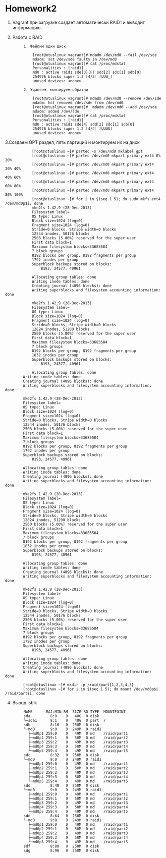 # Homework2
1. Vagrant при загрузке создает автоматически RAID1 и выводит информацию.

2. Работа с RAID
  			
			1. Фейлим один диск 
			
				[root@otuslinux vagrant]# mdadm /dev/md0 --fail /dev/sde
				mdadm: set /dev/sde faulty in /dev/md0
				[root@otuslinux vagrant]# cat /proc/mdstat
				Personalities : [raid1] 
				md0 : active raid1 sde[3](F) sdd[2] sdc[1] sdb[0]
    			254976 blocks super 1.2 [4/3] [UUU_]
     			unused devices: <none>

    		2. Удаляем, монтируем обратно
			
				[root@otuslinux vagrant]# mdadm /dev/md0 --remove /dev/sde
				mdadm: hot removed /dev/sde from /dev/md0
				[root@otuslinux vagrant]#  mdadm /dev/md0 --add /dev/sde
				mdadm: added /dev/sde
				[root@otuslinux vagrant]# cat /proc/mdstat
				Personalities : [raid1] 
				md0 : active raid1 sde[4] sdd[2] sdc[1] sdb[0]
				254976 blocks super 1.2 [4/4] [UUUU]
     			unused devices: <none>
				
3.Создаем GPT раздел, пять партиций и монтируем их на диск
				
				
				[root@otuslinux ~]# parted -s /dev/md0 mklabel gpt
				[root@otuslinux ~]# parted /dev/md0 mkpart primary ext4 0% 20%
				[root@otuslinux ~]# parted /dev/md0 mkpart primary ext4 20% 40% 
				[root@otuslinux ~]# parted /dev/md0 mkpart primary ext4 40% 60%    
				[root@otuslinux ~]# parted /dev/md0 mkpart primary ext4 60% 80%   
				[root@otuslinux ~]# parted /dev/md0 mkpart primary ext4 80% 100% 
				[root@otuslinux ~]# for i in $(seq 1 5); do sudo mkfs.ext4 /dev/md0p$i; done
				mke2fs 1.42.9 (28-Dec-2013)
				Filesystem label=
				OS type: Linux
				Block size=1024 (log=0)
				Fragment size=1024 (log=0)
				Stride=0 blocks, Stripe width=0 blocks
				12544 inodes, 50176 blocks
				2508 blocks (5.00%) reserved for the super user
				First data block=1
				Maximum filesystem blocks=33685504
				7 block groups
				8192 blocks per group, 8192 fragments per group
				1792 inodes per group
				Superblock backups stored on blocks: 
					8193, 24577, 40961

				Allocating group tables: done                            
				Writing inode tables: done                            
				Creating journal (4096 blocks): done
				Writing superblocks and filesystem accounting information: done

				mke2fs 1.42.9 (28-Dec-2013)
				Filesystem label=
				OS type: Linux
				Block size=1024 (log=0)
				Fragment size=1024 (log=0)
				Stride=0 blocks, Stripe width=0 blocks
				12824 inodes, 51200 blocks
				2560 blocks (5.00%) reserved for the super user
				First data block=1
				Maximum filesystem blocks=33685504
				7 block groups
				8192 blocks per group, 8192 fragments per group
				1832 inodes per group
				Superblock backups stored on blocks: 
					8193, 24577, 40961

				Allocating group tables: done                            
			Writing inode tables: done                            
			Creating journal (4096 blocks): done
			Writing superblocks and filesystem accounting information: done

			mke2fs 1.42.9 (28-Dec-2013)
			Filesystem label=
			OS type: Linux
			Block size=1024 (log=0)
			Fragment size=1024 (log=0)
			Stride=0 blocks, Stripe width=0 blocks
			12544 inodes, 50176 blocks
			2508 blocks (5.00%) reserved for the super user
			First data block=1
			Maximum filesystem blocks=33685504
			7 block groups
			8192 blocks per group, 8192 fragments per group
			1792 inodes per group
			Superblock backups stored on blocks: 
				8193, 24577, 40961

			Allocating group tables: done                            
			Writing inode tables: done                            
			Creating journal (4096 blocks): done
			Writing superblocks and filesystem accounting information: done

			mke2fs 1.42.9 (28-Dec-2013)
			Filesystem label=
			OS type: Linux
			Block size=1024 (log=0)
			Fragment size=1024 (log=0)
			Stride=0 blocks, Stripe width=0 blocks
			12824 inodes, 51200 blocks
			2560 blocks (5.00%) reserved for the super user
			First data block=1
			Maximum filesystem blocks=33685504
			7 block groups
			8192 blocks per group, 8192 fragments per group
			1832 inodes per group
			Superblock backups stored on blocks: 
				8193, 24577, 40961

			Allocating group tables: done                            
			Writing inode tables: done                            
			Creating journal (4096 blocks): done
			Writing superblocks and filesystem accounting information: done

			mke2fs 1.42.9 (28-Dec-2013)
			Filesystem label=
			OS type: Linux
			Block size=1024 (log=0)
			Fragment size=1024 (log=0)
			Stride=0 blocks, Stripe width=0 blocks
			12544 inodes, 50176 blocks
			2508 blocks (5.00%) reserved for the super user
			First data block=1
			Maximum filesystem blocks=33685504
			7 block groups
			8192 blocks per group, 8192 fragments per group
			1792 inodes per group
			Superblock backups stored on blocks: 
				8193, 24577, 40961

			Allocating group tables: done                            
			Writing inode tables: done                            
			Creating journal (4096 blocks): done
			Writing superblocks and filesystem accounting information: done

			[root@otuslinux ~]# mkdir -p /raid/part{1,2,3,4,5}
			[root@otuslinux ~]# for i in $(seq 1 5); do mount /dev/md0p$i /raid/part$i; done
			
			
4. Вывод lsblk


			NAME      MAJ:MIN RM  SIZE RO TYPE  MOUNTPOINT
			sda         8:0    0   40G  0 disk  
			└─sda1      8:1    0   40G  0 part  /
			sdb         8:16   0  250M  0 disk  
			└─md0       9:0    0  249M  0 raid1 
			  ├─md0p1 259:0    0   49M  0 md    /raid/part1
			  ├─md0p2 259:1    0   50M  0 md    /raid/part2
			  ├─md0p3 259:2    0   49M  0 md    /raid/part3
			  ├─md0p4 259:3    0   50M  0 md    /raid/part4
			  └─md0p5 259:4    0   49M  0 md    /raid/part5
			sdc         8:32   0  250M  0 disk  
			└─md0       9:0    0  249M  0 raid1 
			  ├─md0p1 259:0    0   49M  0 md    /raid/part1
			  ├─md0p2 259:1    0   50M  0 md    /raid/part2
			  ├─md0p3 259:2    0   49M  0 md    /raid/part3
			  ├─md0p4 259:3    0   50M  0 md    /raid/part4
			  └─md0p5 259:4    0   49M  0 md    /raid/part5
			sdd         8:48   0  250M  0 disk  
			└─md0       9:0    0  249M  0 raid1 
			  ├─md0p1 259:0    0   49M  0 md    /raid/part1
			  ├─md0p2 259:1    0   50M  0 md    /raid/part2
			  ├─md0p3 259:2    0   49M  0 md    /raid/part3
			  ├─md0p4 259:3    0   50M  0 md    /raid/part4
			  └─md0p5 259:4    0   49M  0 md    /raid/part5
			sde         8:64   0  250M  0 disk  
			└─md0       9:0    0  249M  0 raid1 
			  ├─md0p1 259:0    0   49M  0 md    /raid/part1
			  ├─md0p2 259:1    0   50M  0 md    /raid/part2
			  ├─md0p3 259:2    0   49M  0 md    /raid/part3
			  ├─md0p4 259:3    0   50M  0 md    /raid/part4
			  └─md0p5 259:4    0   49M  0 md    /raid/part5
			sdf         8:80   0  250M  0 disk  
			sdg         8:96   0  250M  0 disk  


